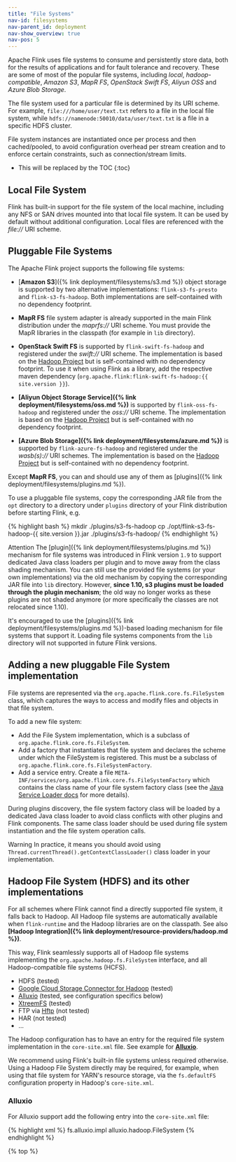 ```yaml
---
title: "File Systems"
nav-id: filesystems
nav-parent_id: deployment
nav-show_overview: true
nav-pos: 5
---
```

<!--
Licensed to the Apache Software Foundation (ASF) under one
or more contributor license agreements.  See the NOTICE file
distributed with this work for additional information
regarding copyright ownership.  The ASF licenses this file
to you under the Apache License, Version 2.0 (the
"License"); you may not use this file except in compliance
with the License.  You may obtain a copy of the License at

  http://www.apache.org/licenses/LICENSE-2.0

Unless required by applicable law or agreed to in writing,
software distributed under the License is distributed on an
"AS IS" BASIS, WITHOUT WARRANTIES OR CONDITIONS OF ANY
KIND, either express or implied.  See the License for the
specific language governing permissions and limitations
under the License.
-->

Apache Flink uses file systems to consume and persistently store data, both for the results of applications and for fault tolerance and recovery.
These are some of most of the popular file systems, including *local*, *hadoop-compatible*, *Amazon S3*, *MapR FS*, *OpenStack Swift FS*, *Aliyun OSS* and *Azure Blob Storage*.

The file system used for a particular file is determined by its URI scheme.
For example, `file:///home/user/text.txt` refers to a file in the local file system, while `hdfs://namenode:50010/data/user/text.txt` is a file in a specific HDFS cluster.

File system instances are instantiated once per process and then cached/pooled, to avoid configuration overhead per stream creation and to enforce certain constraints, such as connection/stream limits.

* This will be replaced by the TOC
{:toc}

## Local File System

Flink has built-in support for the file system of the local machine, including any NFS or SAN drives mounted into that local file system.
It can be used by default without additional configuration. Local files are referenced with the *file://* URI scheme.

## Pluggable File Systems

The Apache Flink project supports the following file systems:

  - [**Amazon S3**]({% link deployment/filesystems/s3.md %}) object storage is supported by two alternative implementations: `flink-s3-fs-presto` and `flink-s3-fs-hadoop`.
  Both implementations are self-contained with no dependency footprint.

  - **MapR FS** file system adapter is already supported in the main Flink distribution under the *maprfs://* URI scheme.
  You must provide the MapR libraries in the classpath (for example in `lib` directory).

  - **OpenStack Swift FS** is supported by `flink-swift-fs-hadoop` and registered under the *swift://* URI scheme.
  The implementation is based on the [Hadoop Project](https://hadoop.apache.org/) but is self-contained with no dependency footprint.
  To use it when using Flink as a library, add the respective maven dependency (`org.apache.flink:flink-swift-fs-hadoop:{{ site.version }}`).
  
  - **[Aliyun Object Storage Service]({% link deployment/filesystems/oss.md %})** is supported by `flink-oss-fs-hadoop` and registered under the *oss://* URI scheme.
  The implementation is based on the [Hadoop Project](https://hadoop.apache.org/) but is self-contained with no dependency footprint.

  - **[Azure Blob Storage]({% link deployment/filesystems/azure.md %})** is supported by `flink-azure-fs-hadoop` and registered under the *wasb(s)://* URI schemes.
  The implementation is based on the [Hadoop Project](https://hadoop.apache.org/) but is self-contained with no dependency footprint.

Except **MapR FS**, you can and should use any of them as [plugins]({% link deployment/filesystems/plugins.md %}). 

To use a pluggable file systems, copy the corresponding JAR file from the `opt` directory to a directory under `plugins` directory
of your Flink distribution before starting Flink, e.g.

{% highlight bash %}
mkdir ./plugins/s3-fs-hadoop
cp ./opt/flink-s3-fs-hadoop-{{ site.version }}.jar ./plugins/s3-fs-hadoop/
{% endhighlight %}

<span class="label label-danger">Attention</span> The [plugin]({% link deployment/filesystems/plugins.md %}) mechanism for file systems was introduced in Flink version `1.9` to
support dedicated Java class loaders per plugin and to move away from the class shading mechanism.
You can still use the provided file systems (or your own implementations) via the old mechanism by copying the corresponding
JAR file into `lib` directory. However, **since 1.10, s3 plugins must be loaded through the plugin mechanism**; the old
way no longer works as these plugins are not shaded anymore (or more specifically the classes are not relocated since 1.10).

It's encouraged to use the [plugins]({% link deployment/filesystems/plugins.md %})-based loading mechanism for file systems that support it. Loading file systems components from the `lib`
directory will not supported in future Flink versions.

## Adding a new pluggable File System implementation

File systems are represented via the `org.apache.flink.core.fs.FileSystem` class, which captures the ways to access and modify files and objects in that file system.

To add a new file system:

  - Add the File System implementation, which is a subclass of `org.apache.flink.core.fs.FileSystem`.
  - Add a factory that instantiates that file system and declares the scheme under which the FileSystem is registered. This must be a subclass of `org.apache.flink.core.fs.FileSystemFactory`.
  - Add a service entry. Create a file `META-INF/services/org.apache.flink.core.fs.FileSystemFactory` which contains the class name of your file system factory class
  (see the [Java Service Loader docs](https://docs.oracle.com/javase/8/docs/api/java/util/ServiceLoader.html) for more details).

During plugins discovery, the file system factory class will be loaded by a dedicated Java class loader to avoid class conflicts with other plugins and Flink components.
The same class loader should be used during file system instantiation and the file system operation calls.

<span class="label label-warning">Warning</span> In practice, it means you should avoid using `Thread.currentThread().getContextClassLoader()` class loader
in your implementation.

## Hadoop File System (HDFS) and its other implementations

For all schemes where Flink cannot find a directly supported file system, it falls back to Hadoop.
All Hadoop file systems are automatically available when `flink-runtime` and the Hadoop libraries are on the classpath.
See also **[Hadoop Integration]({% link deployment/resource-providers/hadoop.md %})**.

This way, Flink seamlessly supports all of Hadoop file systems implementing the `org.apache.hadoop.fs.FileSystem` interface,
and all Hadoop-compatible file systems (HCFS).

  - HDFS (tested)
  - [Google Cloud Storage Connector for Hadoop](https://cloud.google.com/hadoop/google-cloud-storage-connector) (tested)
  - [Alluxio](http://alluxio.org/) (tested, see configuration specifics below)
  - [XtreemFS](http://www.xtreemfs.org/) (tested)
  - FTP via [Hftp](http://hadoop.apache.org/docs/r1.2.1/hftp.html) (not tested)
  - HAR (not tested)
  - ...

The Hadoop configuration has to have an entry for the required file system implementation in the `core-site.xml` file.
See example for **[Alluxio](#alluxio)**.

We recommend using Flink's built-in file systems unless required otherwise. Using a Hadoop File System directly may be required,
for example, when using that file system for YARN's resource storage, via the `fs.defaultFS` configuration property in Hadoop's `core-site.xml`.

### Alluxio

For Alluxio support add the following entry into the `core-site.xml` file:

{% highlight xml %}
<property>
  <name>fs.alluxio.impl</name>
  <value>alluxio.hadoop.FileSystem</value>
</property>
{% endhighlight %}

{% top %}
